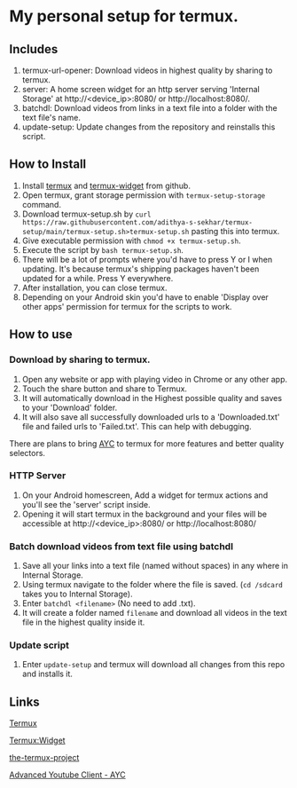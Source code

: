 # My personal setup for termux.

## Includes

1. termux-url-opener: Download videos in highest quality by sharing to termux.
2. server: A home screen widget for an http server serving 'Internal Storage' at http://\<device_ip>:8080/ or http://localhost:8080/.
3. batchdl: Download videos from links in a text file into a folder with the text file's name.
4. update-setup: Update changes from the repository and reinstalls this script.

## How to Install

1. Install [termux](https://github.com/termux/termux-app/releases/latest) and [termux-widget](https://github.com/termux/termux-widget/releases/latest) from github.
2. Open termux, grant storage permission with `termux-setup-storage` command.
3. Download termux-setup.sh by `curl https://raw.githubusercontent.com/adithya-s-sekhar/termux-setup/main/termux-setup.sh>termux-setup.sh` pasting this into termux.
4. Give executable permission with `chmod +x termux-setup.sh`.
5. Execute the script by `bash termux-setup.sh`.
6. There will be a lot of prompts where you'd have to press Y or I when updating. It's because termux's shipping packages haven't been updated for a while. Press Y everywhere.
7. After installation, you can close termux.
8. Depending on your Android skin you'd have to enable 'Display over other apps' permission for termux for the scripts to work.

## How to use

### Download by sharing to termux.
1. Open any website or app with playing video in Chrome or any other app.
2. Touch the share button and share to Termux.
3. It will automatically download in the Highest possible quality and saves to your 'Download' folder.
4. It will also save all successfully downloaded urls to a 'Downloaded.txt' file and failed urls to 'Failed.txt'. This can help with debugging.

There are plans to bring [AYC](https://github.com/adithya-s-sekhar/advanced-youtube-client-ayc) to termux for more features and better quality selectors.

### HTTP Server
1. On your Android homescreen, Add a widget for termux actions and you'll see the 'server' script inside.
2. Opening it will start termux in the background and your files will be accessible at http://\<device_ip>:8080/ or http://localhost:8080/

### Batch download videos from text file using batchdl
1. Save all your links into a text file (named without spaces) in any where in Internal Storage.
2. Using termux navigate to the folder where the file is saved. (`cd /sdcard` takes you to Internal Storage).
3. Enter `batchdl <filename>` (No need to add .txt).
4. It will create a folder named `filename` and download all videos in the text file in the highest quality inside it.

### Update script
1. Enter `update-setup` and termux will download all changes from this repo and installs it.

## Links

[Termux](https://github.com/termux/termux-app/)

[Termux:Widget](https://github.com/termux/termux-widget/)

[the-termux-project](https://github.com/adithya-s-sekhar/the-termux-project/)

[Advanced Youtube Client - AYC](https://github.com/adithya-s-sekhar/advanced-youtube-client-ayc/)
